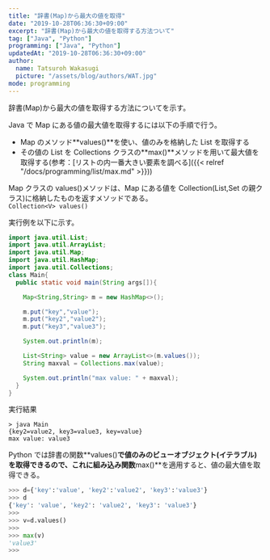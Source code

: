 ```yaml
---
title: "辞書(Map)から最大の値を取得"
date: "2019-10-28T06:36:30+09:00"
excerpt: "辞書(Map)から最大の値を取得する方法ついて"
tag: ["Java", "Python"]
programming: ["Java", "Python"]
updatedAt: "2019-10-28T06:36:30+09:00"
author:
  name: Tatsuroh Wakasugi
  picture: "/assets/blog/authors/WAT.jpg"
mode: programming
---
```


辞書(Map)から最大の値を取得する方法についてを示す。

<div class="note_content_by_programming_language" id="note_content_Java">

Java で Map にある値の最大値を取得するには以下の手順で行う。

- Map のメソッド**values()**を使い、値のみを格納した List を取得する
- その値の List を Collections クラスの**max()**メソッドを用いて最大値を取得する(参考：[リストの内一番大きい要素を調べる]({{< relref "/docs/programming/list/max.md" >}}))

Map クラスの values()メソッドは、Map にある値を Collection(List,Set の親クラス)に格納したものを返すメソッドである。  
`Collection<V> values()`

実行例を以下に示す。

```java
import java.util.List;
import java.util.ArrayList;
import java.util.Map;
import java.util.HashMap;
import java.util.Collections;
class Main{
  public static void main(String args[]){

    Map<String,String> m = new HashMap<>();

    m.put("key","value");
    m.put("key2","value2");
    m.put("key3","value3");

    System.out.println(m);

    List<String> value = new ArrayList<>(m.values());
    String maxval = Collections.max(value);

    System.out.println("max value: " + maxval);
  }
}
```

実行結果

```
> java Main
{key2=value2, key3=value3, key=value}
max value: value3
```

</div>
<div class="note_content_by_programming_language" id="note_content_Python">

Python では辞書の関数**values()**で値のみのビューオブジェクト(イテラブル)を取得できるので、これに組み込み関数**max()**を適用すると、値の最大値を取得できる。

```python
>>> d={'key':'value', 'key2':'value2', 'key3':'value3'}
>>> d
{'key': 'value', 'key2': 'value2', 'key3': 'value3'}
>>>
>>> v=d.values()
>>>
>>> max(v)
'value3'
>>>
```

</div>
